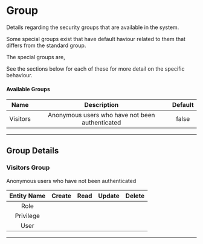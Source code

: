 <!--
@bot-written

WARNING AND NOTICE
Any access, download, storage, and/or use of this source code is subject to the terms and conditions of the
Full Software Licence as accepted by you before being granted access to this source code and other materials,
the terms of which can be accessed on the Codebots website at https://codebots.com/full-software-licence. Any
commercial use in contravention of the terms of the Full Software Licence may be pursued by Codebots through
licence termination and further legal action, and be required to indemnify Codebots for any loss or damage,
including interest and costs. You are deemed to have accepted the terms of the Full Software Licence on any
access, download, storage, and/or use of this source code.

BOT WARNING
This file is bot-written.
Any changes out side of "protected regions" will be lost next time the bot makes any changes.
-->

# Group

Details regarding the security groups that are available in the system.

Some special groups exist that have default haviour related to them that differs from the standard group.

The special groups are,


See the sections below for each of these for more detail on the specific behaviour.

#### Available Groups

| Name | Description | Default |
|:---: | :----: | :----: |
| Visitors | Anonymous users who have not been authenticated | false |

---

## Group Details



### Visitors Group 
Anonymous users who have not been authenticated


| Entity Name | Create | Read | Update | Delete |
| :------: | :------: | :------: | :------: | :------: |
| Role | <i class="fa fa-times"> | <i class="fa fa-times"> | <i class="fa fa-times"> | <i class="fa fa-times"> |
| Privilege | <i class="fa fa-times"> | <i class="fa fa-times"> | <i class="fa fa-times"> | <i class="fa fa-times"> |
| User | <i class="fa fa-times"> | <i class="fa fa-times"> | <i class="fa fa-times"> | <i class="fa fa-times"> |

---

